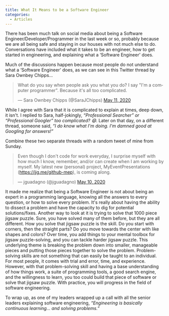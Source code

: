 ```yaml
---
title: What It Means to be a Software Engineer
categories:
  - Articles
---
```

There has been much talk on social media about being a Software Engineer/Developer/Programmer in the last week or so, probably because we are all being safe and staying in our houses with not much else to do. Conversations have included what it takes to be an engineer, how to get started in engineering, and explaining what a ‘Software Engineer' does.

Much of the discussions happen because most people do not understand what a ‘Software Engineer' does, as we can see in this Twitter thread by Sara Ownbey Chipps…

<blockquote class="twitter-tweet"><p lang="en" dir="ltr">What do you say when people ask you what you do? I say &quot;I&#39;m a computer programmer&quot;. Because it&#39;s all too complicated.</p>&mdash; Sara Ownbey Chipps (@SaraJChipps) <a href="https://twitter.com/SaraJChipps/status/1259968675144179714?ref_src=twsrc%5Etfw">May 11, 2020</a></blockquote> <script async src="https://platform.twitter.com/widgets.js" charset="utf-8"></script>

While I agree with Sara that it is complicated to explain at times, deep down, it isn't. I replied to Sara, half-jokingly, *“Professional Searcher” or “Professional Googler” too complicated? :smile:*. Later on that day, on a different thread, someone said, *“I do know what I'm doing. I'm damned good at Googling for answers!”*

Combine these two separate threads with a random tweet of mine from Sunday.

<blockquote class="twitter-tweet"><p lang="en" dir="ltr">Even though I don't code for work everyday, I surprise myself with how much I know, remember, and/or can create when I am working by myself. My latest new (personal) project, MyEventPresentations (<a href="https://jjg.me/github-mep)">https://jjg.me/github-mep</a>), is coming along.</p>&mdash; jguadagno (@jguadagno) <a href="https://twitter.com/jguadagno/status/1259624230964133890?ref_src=twsrc%5Etfw">May 10, 2020</a></blockquote> <script async src="https://platform.twitter.com/widgets.js" charset="utf-8"></script>

It made me realize that being a Software Engineer is not about being an expert in a programming language, knowing all the answers to every question, or how to solve every problem. It's really about having the ability to dissect a problem and have the capacity to dig for potential solutions/fixes. Another way to look at it is trying to solve that 1000 piece jigsaw puzzle.  Sure, you have solved many of them before, but they are all different.  How you solve that jigsaw puzzle is the skill.  Do you start with corners, then the straight parts? Do you move towards the center with like shapes and colors? Over time, you add things to your mental toolbox for jigsaw puzzle-solving, and you can tackle harder jigsaw puzzle. This underlying theme is breaking the problem down into smaller, manageable pieces and putting those pieces together to solve the problem.  Problem-solving skills are not something that can easily be taught to an individual. For most people, it comes with trial and error, time, and experience. However, with that problem-solving skill and having a base understanding of how things work, a suite of programming tools, a good search engine, and the willingness to learn, you too could build that piece of software or solve that jigsaw puzzle.  With practice, you will progress in the field of software engineering.

To wrap up, as one of my leaders wrapped up a call with all the senior leaders explaining software engineering, *“Engineering is basically continuous learning… and solving problems.”*
